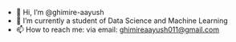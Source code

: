 - 👋 Hi, I’m @ghimire-aayush
- 🌱 I’m currently a student of Data Science and Machine Learning
- 📫 How to reach me: via email: ghimireaayush011@gmail.com
